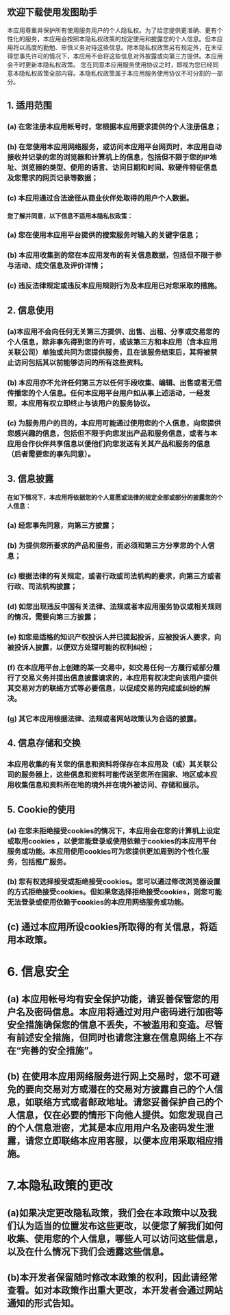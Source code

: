 ## 欢迎下载使用发图助手

本应用尊重并保护所有使用服务用户的个人隐私权。为了给您提供更准确、更有个性化的服务，本应用会按照本隐私权政策的规定使用和披露您的个人信息。但本应用将以高度的勤勉、审慎义务对待这些信息。除本隐私权政策另有规定外，在未征得您事先许可的情况下，本应用不会将这些信息对外披露或向第三方提供。本应用会不时更新本隐私权政策。 您在同意本应用服务使用协议之时，即视为您已经同意本隐私权政策全部内容。本隐私权政策属于本应用服务使用协议不可分割的一部分。

## 1. 适用范围
### (a) 在您注册本应用帐号时，您根据本应用要求提供的个人注册信息；

### (b) 在您使用本应用网络服务，或访问本应用平台网页时，本应用自动接收并记录的您的浏览器和计算机上的信息，包括但不限于您的IP地址、浏览器的类型、使用的语言、访问日期和时间、软硬件特征信息及您需求的网页记录等数据；

### (c) 本应用通过合法途径从商业伙伴处取得的用户个人数据。

#### 您了解并同意，以下信息不适用本隐私权政策：

### (a) 您在使用本应用平台提供的搜索服务时输入的关键字信息；

### (b) 本应用收集到的您在本应用发布的有关信息数据，包括但不限于参与活动、成交信息及评价详情；

### (c) 违反法律规定或违反本应用规则行为及本应用已对您采取的措施。

## 2. 信息使用

### (a)本应用不会向任何无关第三方提供、出售、出租、分享或交易您的个人信息，除非事先得到您的许可，或该第三方和本应用（含本应用关联公司）单独或共同为您提供服务，且在该服务结束后，其将被禁止访问包括其以前能够访问的所有这些资料。

### (b) 本应用亦不允许任何第三方以任何手段收集、编辑、出售或者无偿传播您的个人信息。任何本应用平台用户如从事上述活动，一经发现，本应用有权立即终止与该用户的服务协议。

### (c) 为服务用户的目的，本应用可能通过使用您的个人信息，向您提供您感兴趣的信息，包括但不限于向您发出产品和服务信息，或者与本应用合作伙伴共享信息以便他们向您发送有关其产品和服务的信息（后者需要您的事先同意）。

## 3. 信息披露

#### 在如下情况下，本应用将依据您的个人意愿或法律的规定全部或部分的披露您的个人信息：

### (a) 经您事先同意，向第三方披露；

### (b) 为提供您所要求的产品和服务，而必须和第三方分享您的个人信息；

### (c) 根据法律的有关规定，或者行政或司法机构的要求，向第三方或者行政、司法机构披露；

### (d) 如您出现违反中国有关法律、法规或者本应用服务协议或相关规则的情况，需要向第三方披露；

### (e) 如您是适格的知识产权投诉人并已提起投诉，应被投诉人要求，向被投诉人披露，以便双方处理可能的权利纠纷；

### (f) 在本应用平台上创建的某一交易中，如交易任何一方履行或部分履行了交易义务并提出信息披露请求的，本应用有权决定向该用户提供其交易对方的联络方式等必要信息，以促成交易的完成或纠纷的解决。

### (g) 其它本应用根据法律、法规或者网站政策认为合适的披露。

## 4. 信息存储和交换

### 本应用收集的有关您的信息和资料将保存在本应用及（或）其关联公司的服务器上，这些信息和资料可能传送至您所在国家、地区或本应用收集信息和资料所在地的境外并在境外被访问、存储和展示。

## 5. Cookie的使用

### (a) 在您未拒绝接受cookies的情况下，本应用会在您的计算机上设定或取用cookies ，以便您能登录或使用依赖于cookies的本应用平台服务或功能。本应用使用cookies可为您提供更加周到的个性化服务，包括推广服务。

### (b) 您有权选择接受或拒绝接受cookies。您可以通过修改浏览器设置的方式拒绝接受cookies。但如果您选择拒绝接受cookies，则您可能无法登录或使用依赖于cookies的本应用网络服务或功能。

## (c) 通过本应用所设cookies所取得的有关信息，将适用本政策。

# 6. 信息安全

## (a) 本应用帐号均有安全保护功能，请妥善保管您的用户名及密码信息。本应用将通过对用户密码进行加密等安全措施确保您的信息不丢失，不被滥用和变造。尽管有前述安全措施，但同时也请您注意在信息网络上不存在“完善的安全措施”。

## (b) 在使用本应用网络服务进行网上交易时，您不可避免的要向交易对方或潜在的交易对方披露自己的个人信息，如联络方式或者邮政地址。请您妥善保护自己的个人信息，仅在必要的情形下向他人提供。如您发现自己的个人信息泄密，尤其是本应用用户名及密码发生泄露，请您立即联络本应用客服，以便本应用采取相应措施。

# 7.本隐私政策的更改

## (a)如果决定更改隐私政策，我们会在本政策中以及我们认为适当的位置发布这些更改，以便您了解我们如何收集、使用您的个人信息，哪些人可以访问这些信息，以及在什么情况下我们会透露这些信息。

## (b)本开发者保留随时修改本政策的权利，因此请经常查看。如对本政策作出重大更改，本开发者会通过网站通知的形式告知。
